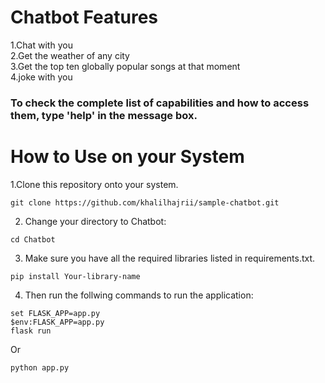 # Chatbot Features
1.Chat with you<br />
2.Get the weather of any city<br />
3.Get the top ten globally popular songs at that moment<br />
4.joke with you<br />

<h3> To check the complete list of capabilities and how to access them, type 'help' in the message box.</h3>

# How to Use on your System
1.Clone this repository onto your system.<br />
```
git clone https://github.com/khalilhajrii/sample-chatbot.git
```
2. Change your directory to Chatbot:
```
cd Chatbot
```
3. Make sure you have all the required libraries listed in requirements.txt.
```
pip install Your-library-name 
```
4. Then run the follwing commands to run the application:
```
set FLASK_APP=app.py
$env:FLASK_APP=app.py
flask run
```
Or 
```
python app.py
```
